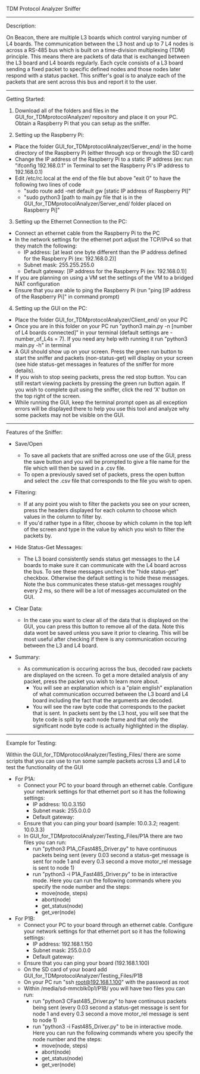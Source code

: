 TDM Protocol Analyzer Sniffer

*************************************************************************************************************************************************************************************************************************************

Description: 

On Beacon, there are multiple L3 boards which control varying number of L4 boards. The communication between the L3 host and up to 7 L4 nodes is across a RS-485 bus which is built on a time-division multiplexing (TDM) principle. This means there are packets of data that is exchanged between the L3 board and L4 boards regularly. Each cycle consists of a L3 board sending a fixed packet to specific defined nodes and those nodes later respond with a status packet. This sniffer's goal is to analyze each of the packets that are sent across this bus and report it to the user. 

*************************************************************************************************************************************************************************************************************************************

Getting Started: 

1. Download all of the folders and files in the GUI_for_TDMprotocolAnalyzer/ repository and place it on your PC. Obtain a Raspberry Pi that you can setup as the sniffer. 

2. Setting up the Raspberry Pi:
- Place the folder GUI_for_TDMprotocolAnalyzer/Server_end/ in the home directory of the Raspberry Pi (either through scp or through the SD card)
- Change the IP address of the Raspberry Pi to a static IP address (ex: run "ifconfig 192.168.0.1" in Terminal to set the Raspberry Pi's IP address to 192.168.0.1)
- Edit /etc/rc.local at the end of the file but above "exit 0" to have the following two lines of code
    - "sudo route add -net default gw [static IP address of Raspberry PI]"
    - "sudo python3 [path to main.py file that is in the GUI_for_TDMprotocolAnalyzer/Server_end/ folder placed on Raspberry Pi]"

3. Setting up the Ethernet Connection to the PC:
- Connect an ethernet cable from the Raspberry Pi to the PC
- In the network settings for the ethernet port adjust the TCP/IPv4 so that they match the following:
    - IP address: [at least one byte different than the IP address defined for the Raspberry Pi (ex: 192.168.0.2)]
    - Subnet mask: 255.255.255.0
    - Default gateway: [IP address for the Raspberry Pi (ex: 192.168.0.1)]
- If you are planning on using a VM set the settings of the VM to a bridged NAT configuration
- Ensure that you are able to ping the Raspberry Pi (run "ping [IP address of the Raspberry Pi]" in command prompt)

4. Setting up the GUI on the PC:
- Place the folder GUI_for_TDMprotocolAnalyzer/Client_end/ on your PC
- Once you are in this folder on your PC run "python3 main.py -n [number of L4 boards connected]" in your terminal (default settings are -number_of_L4s = 7). If you need any help with running it run "python3 main.py -h" in terminal
- A GUI should show up on your screen. Press the green run button to start the sniffer and packets (non-status-get) will display on your screen (see hide status-get messages in features of the sniffer for more details). 
- If you wish to stop seeing packets, press the red stop button. You can still restart viewing packets by pressing the green run button again. If you wish to complete quit using the sniffer, click the red 'X' button on the top right of the screen. 
- While running the GUI, keep the terminal prompt open as all exception errors will be displayed there to help you use this tool and analyze why some packets may not be visible on the GUI.

*************************************************************************************************************************************************************************************************************************************

Features of the Sniffer:

- Save/Open
    - To save all packets that are sniffed across one use of the GUI, press the save button and you will be prompted to give a file name for the file which will then be saved in a .csv file. 
    - To open a previously saved set of packets, press the open button and select the .csv file that corresponds to the file you wish to open. 

- Filtering: 
    - If at any point you wish to filter the packets you see on your screen, press the headers displayed for each column to choose which values in the column to filter by. 
    - If you'd rather type in a filter, choose by which column in the top left of the screen and type in the value by which you wish to filter the packets by. 

- Hide Status-Get Messages:
    - The L3 board consistently sends status get messages to the L4 boards to make sure it can communicate with the L4 board across the bus. To see these messages uncheck the "hide status-get" checkbox. Otherwise the default setting is to hide these messages. Note the bus communicates these status-get messages roughly every 2 ms, so there will be a lot of messages accumulated on the GUI.

- Clear Data:
    - In the case you want to clear all of the data that is displayed on the GUI, you can press this button to remove all of the data. Note this data wont be saved unless you save it prior to clearing. This will be most useful after checking if there is any communication occuring between the L3 and L4 board. 

- Summary:
    - As communication is occuring across the bus, decoded raw packets are displayed on the screen. To get a more detailed analysis of any packet, press the packet you wish to learn more about. 
        - You will see an explanation which is a "plain english" explanation of what communication occurred between the L3 board and L4 board including the fact that the arguments are decoded.
        - You will see the raw byte code that corresponds to the packet that is sent. In packets sent by the L3 host, you will see that the byte code is split by each node frame and that only the significant node byte code is actually highlighted in the display. 

*************************************************************************************************************************************************************************************************************************************

Example for Testing: 

Within the GUI_for_TDMprotocolAnalyzer/Testing_Files/ there are some scripts that you can use to run some sample packets across L3 and L4 to test the functionality of the GUI
- For P1A:
    - Connect your PC to your board through an ethernet cable. Configure your network settings for that ethernet port so it has the following settings:
        - IP address: 10.0.3.150
        - Subnet mask: 255.0.0.0
        - Default gateway: 
    - Ensure that you can ping your board (sample: 10.0.3.2; reagent: 10.0.3.3)
    - In GUI_for_TDMprotocolAnalyzer/Testing_Files/P1A there are two files you can run:
        - run "python3 P1A_CFast485_Driver.py" to have continuous packets being sent (every 0.03 second a status-get message is sent for node 1 and every 0.3 second a move motor_rel message is sent to node 1)
        - run "python3 -i P1A_Fast485_Driver.py" to be in interactive mode. Here you can run the following commands where you specify the node number and the steps:
            - move(node, steps)
            - abort(node)
            - get_status(node)
            - get_ver(node)
- For P1B:
    - Connect your PC to your board through an ethernet cable. Configure your network settings for that ethernet port so it has the following settings:
        - IP address: 192.168.1.150
        - Subnet mask: 255.0.0.0
        - Default gateway: 
    - Ensure that you can ping your board (192.168.1.100)
    - On the SD card of your board add GUI_for_TDMprotocolAnalyzer/Testing_Files/P1B
    - On your PC run "ssh root@192.168.1.100" with the password as root
    - Within /media/sd-mmcblk0p1/P1B/ you will have two files you can run:
        - run "python3 CFast485_Driver.py" to have continuous packets being sent (every 0.03 second a status-get message is sent for node 1 and every 0.3 second a move motor_rel message is sent to node 1)
        - run "python3 -i Fast485_Driver.py" to be in interactive mode. Here you can run the following commands where you specify the node number and the steps:
            - move(node, steps)
            - abort(node)
            - get_status(node)
            - get_ver(node)


